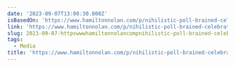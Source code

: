 ```yaml
---
date: '2023-09-07T13:00:30.000Z'
isBasedOn: 'https://www.hamiltonnolan.com/p/nihilistic-poll-brained-celebration'
link: 'https://www.hamiltonnolan.com/p/nihilistic-poll-brained-celebration'
slug: 2023-09-07-httpswwwhamiltonnolancompnihilistic-poll-brained-celebration
tags:
  - Media
title: 'https://www.hamiltonnolan.com/p/nihilistic-poll-brained-celebration'
---
```


